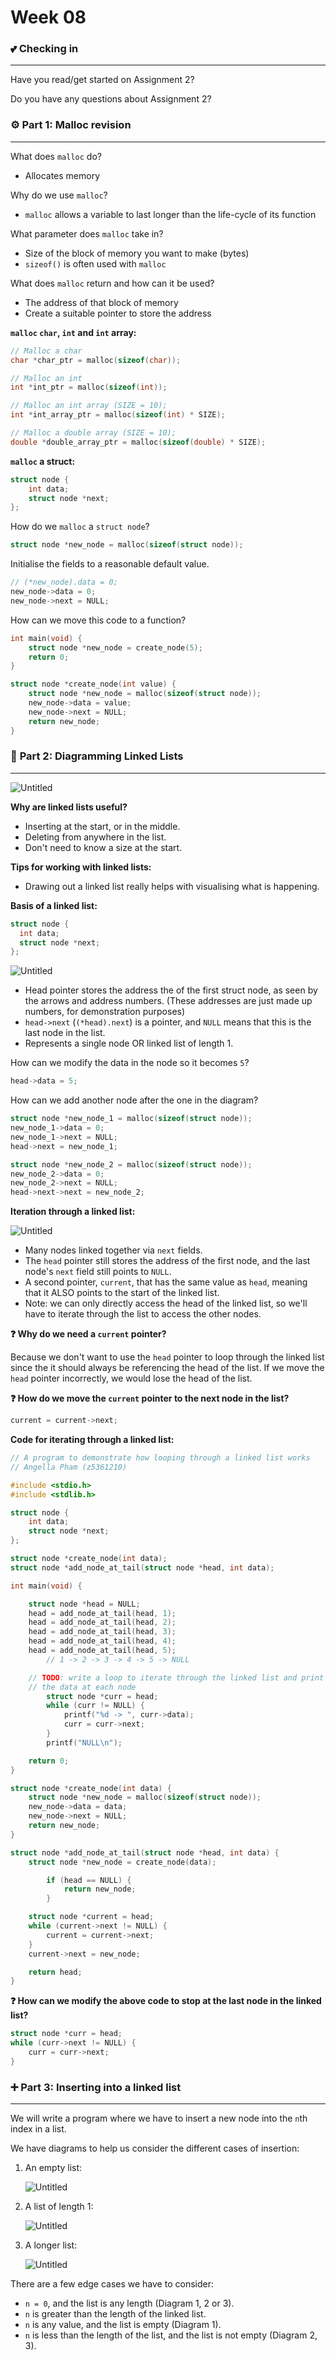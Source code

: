 # Week 08

### 💕 Checking in

---

Have you read/get started on Assignment 2?

Do you have any questions about Assignment 2?

### ⚙️ Part 1: Malloc revision

---

What does `malloc` do?

- Allocates memory

Why do we use `malloc`?

- `malloc` allows a variable to last longer than the life-cycle of its function

What parameter does `malloc` take in?

- Size of the block of memory you want to make (bytes)
- `sizeof()` is often used with `malloc`

What does `malloc` return and how can it be used?

- The address of that block of memory
- Create a suitable pointer to store the address

**`malloc` `char`, `int` and `int` array:**

```c
// Malloc a char
char *char_ptr = malloc(sizeof(char));

// Malloc an int
int *int_ptr = malloc(sizeof(int));

// Malloc an int array (SIZE = 10);
int *int_array_ptr = malloc(sizeof(int) * SIZE);

// Malloc a double array (SIZE = 10);
double *double_array_ptr = malloc(sizeof(double) * SIZE);
```

**`malloc` a struct:**

```c
struct node {
	int data;
	struct node *next;
};
```

How do we `malloc` a `struct node`?

```c
struct node *new_node = malloc(sizeof(struct node));
```

Initialise the fields to a reasonable default value.

```c
// (*new_node).data = 0;
new_node->data = 0;
new_node->next = NULL;
```

How can we move this code to a function?

```c
int main(void) {
	struct node *new_node = create_node(5);
	return 0;
}

struct node *create_node(int value) {
	struct node *new_node = malloc(sizeof(struct node));
	new_node->data = value;
	new_node->next = NULL;
	return new_node;
}
```

### 🔗 ****Part 2: Diagramming Linked Lists****

---

![Untitled](images/Untitled.png)

**Why are linked lists useful?**

- Inserting at the start, or in the middle.
- Deleting from anywhere in the list.
- Don't need to know a size at the start.

**Tips for working with linked lists:**

- Drawing out a linked list really helps with visualising what is happening.

**Basis of a linked list:**

```c
struct node {
  int data;
  struct node *next;
};
```

![Untitled](images/Untitled%201.png)

- Head pointer stores the address the of the first struct node, as seen by the arrows and address numbers. (These addresses are just made up numbers, for demonstration purposes)
- `head->next` (`(*head).next`) is a pointer, and `NULL` means that this is the last node in the list.
- Represents a single node OR linked list of length 1.

How can we modify the data in the node so it becomes `5`?

```c
head->data = 5;
```

How can we add another node after the one in the diagram?

```c
struct node *new_node_1 = malloc(sizeof(struct node));
new_node_1->data = 0;
new_node_1->next = NULL;
head->next = new_node_1;

struct node *new_node_2 = malloc(sizeof(struct node));
new_node_2->data = 0;
new_node_2->next = NULL;
head->next->next = new_node_2;
```

**Iteration through a linked list:**

![Untitled](images/Untitled%202.png)

- Many nodes linked together via `next` fields.
- The `head` pointer still stores the address of the first node, and the last node's `next` field still points to `NULL`.
- A second pointer, `current`, that has the same value as `head`, meaning that it ALSO points to the start of the linked list.
- Note: we can only directly access the head of the linked list, so we'll have to iterate through the list to access the other nodes.
    
    
**❓ Why do we need a `current` pointer?**

Because we don't want to use the `head` pointer to loop through the linked list since the it should always be referencing the head of the list. If we move the `head` pointer incorrectly, we would lose the head of the list.
    
**❓ How do we move the `current` pointer to the next node in the list?**
    
```c
current = current->next;
```

**********************Code for iterating through a linked list:**********************

```c
// A program to demonstrate how looping through a linked list works
// Angella Pham (z5361210)

#include <stdio.h>
#include <stdlib.h>

struct node {
    int data;
    struct node *next;
};

struct node *create_node(int data);
struct node *add_node_at_tail(struct node *head, int data);

int main(void) {

    struct node *head = NULL;
    head = add_node_at_tail(head, 1);
    head = add_node_at_tail(head, 2);
    head = add_node_at_tail(head, 3);
    head = add_node_at_tail(head, 4);
    head = add_node_at_tail(head, 5);
		// 1 -> 2 -> 3 -> 4 -> 5 -> NULL

    // TODO: write a loop to iterate through the linked list and print
    // the data at each node
		struct node *curr = head;
		while (curr != NULL) {
			printf("%d -> ", curr->data);
			curr = curr->next;
		}
		printf("NULL\n");

    return 0;
}

struct node *create_node(int data) {
    struct node *new_node = malloc(sizeof(struct node));
    new_node->data = data;
    new_node->next = NULL;
    return new_node;
}

struct node *add_node_at_tail(struct node *head, int data) {
    struct node *new_node = create_node(data);

		if (head == NULL) {
			return new_node;
		}

    struct node *current = head;
    while (current->next != NULL) {
        current = current->next;
    }
    current->next = new_node;

    return head;
}
```


**❓ How can we modify the above code to stop at the last node in the linked list?**

```c
struct node *curr = head;
while (curr->next != NULL) {
	curr = curr->next;
}
```

### ➕ ****Part 3: Inserting into a linked list****

---

We will write a program where we have to insert a new node into the `n`th index in a list.

We have diagrams to help us consider the different cases of insertion:

1. An empty list:
    
    ![Untitled](images/Untitled%203.png)
    
2. A list of length 1:
    
    ![Untitled](images/Untitled%204.png)
    
3. A longer list:
    
    ![Untitled](images/Untitled%205.png)
    

There are a few edge cases we have to consider:

- `n = 0`, and the list is any length (Diagram 1, 2 or 3).
- `n` is greater than the length of the linked list.
- `n` is any value, and the list is empty (Diagram 1).
- `n` is less than the length of the list, and the list is not empty (Diagram 2, 3).
